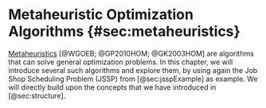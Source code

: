 # Metaheuristic Optimization Algorithms {#sec:metaheuristics}

[Metaheuristics](http://en.wikipedia.org/wiki/Metaheuristic)&nbsp;[@WGOEB; @GP2010HOM; @GK2003HOM] are algorithms that can solve general optimization problems.
In this chapter, we will introduce several such algorithms and explore them, by using again the Job Shop Scheduling Problem (JSSP) from [@sec:jsspExample] as example.
We will directly build upon the concepts that we have introduced in [@sec:structure].

